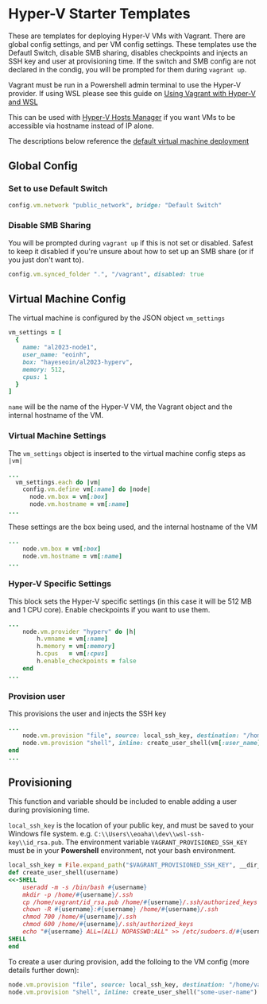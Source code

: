 # Hyper-V Starter Templates

These are templates for deploying Hyper-V VMs with Vagrant. There are global config settings, and per VM config settings. These templates use the Defautl Switch, disable SMB sharing, disables checkpoints and injects an SSH key and user at provisioning time. If the switch and SMB config are not declared in the condig, you will be prompted for them during `vagrant up`.

Vagrant must be run in a Powershell admin terminal to use the Hyper-V provider. If using WSL please see this guide on [Using Vagrant with Hyper-V and WSL](using-vagrant-with-hyper-v-and-wsl)

This can be used with [Hyper-V Hosts Manager](https://github.com/hayeseoin/hyper-v-hosts-manager) if you want VMs to be accessible via hostname instead of IP alone. 

The descriptions below reference the [default virtual machine deployment](starter-templates/hyper-v/default-setup/Vagrantfile)

## Global Config

### Set to use Default Switch

```ruby
config.vm.network "public_network", bridge: "Default Switch"
```

### Disable SMB Sharing
You will be prompted during `vagrant up` if this is not set or disabled. Safest to keep it disabled if you're unsure about how to set up an SMB share (or if you just don't want to).

```ruby
config.vm.synced_folder ".", "/vagrant", disabled: true
```

## Virtual Machine Config

The virtual machine is configured by the JSON object `vm_settings`
```ruby
vm_settings = [ 
  {   
    name: "al2023-node1",
    user_name: "eoinh",
    box: "hayeseoin/al2023-hyperv",
    memory: 512, 
    cpus: 1 
  }
]
```
`name` will be the name of the Hyper-V VM, the Vagrant object and the internal hostname of the VM.


### Virtual Machine Settings
The `vm_settings` object is inserted to the virtual machine config steps as `|vm|`
```ruby
...
  vm_settings.each do |vm|
    config.vm.define vm[:name] do |node|
      node.vm.box = vm[:box]
      node.vm.hostname = vm[:name]
...
```

These settings are the box being used, and the internal hostname of the VM
```ruby
...
    node.vm.box = vm[:box]
    node.vm.hostname = vm[:name]
...
```
### Hyper-V Specific Settings
This block sets the Hyper-V specific settings (in this case it will be 512 MB and 1 CPU core). Enable checkpoints if you want to use them.
```ruby
...
    node.vm.provider "hyperv" do |h|
        h.vmname = vm[:name]
        h.memory = vm[:memory]
        h.cpus   = vm[:cpus]
        h.enable_checkpoints = false
    end
...
```
### Provision user
This provisions the user and injects the SSH key
```ruby
...
    node.vm.provision "file", source: local_ssh_key, destination: "/home/vagrant/id_rsa.pub"
    node.vm.provision "shell", inline: create_user_shell(vm[:user_name])
end
...
```
## Provisioning
This function and variable should be included to enable adding a user during provisioning time. 

`local_ssh_key` is the location of your public key, and must be saved to your Windows file system. e.g. `C:\\Users\\eoaha\\dev\\wsl-ssh-key\\id_rsa.pub`. The environment variable `VAGRANT_PROVISIONED_SSH_KEY` must be in your **Powershell** environment, not your bash environment. 

```ruby
local_ssh_key = File.expand_path("$VAGRANT_PROVISIONED_SSH_KEY", __dir__)
def create_user_shell(username)
<<-SHELL
    useradd -m -s /bin/bash #{username}
    mkdir -p /home/#{username}/.ssh
    cp /home/vagrant/id_rsa.pub /home/#{username}/.ssh/authorized_keys
    chown -R #{username}:#{username} /home/#{username}/.ssh
    chmod 700 /home/#{username}/.ssh
    chmod 600 /home/#{username}/.ssh/authorized_keys
    echo "#{username} ALL=(ALL) NOPASSWD:ALL" >> /etc/sudoers.d/#{username}
SHELL
end
```
To create a user during provision, add the folloing to the VM config (more details further down):
```ruby
node.vm.provision "file", source: local_ssh_key, destination: "/home/vagrant/id_rsa.pub"
node.vm.provision "shell", inline: create_user_shell("some-user-name")
```